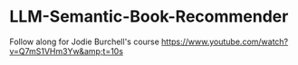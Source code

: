 # LLM-Semantic-Book-Recommender
Follow along for Jodie Burchell's course https://www.youtube.com/watch?v=Q7mS1VHm3Yw&amp;t=10s
